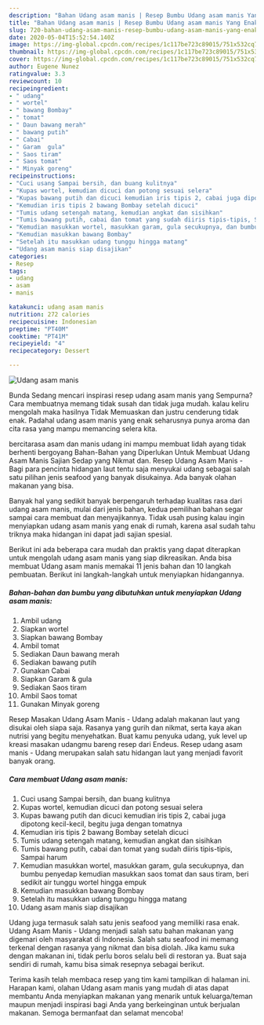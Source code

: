 ```yaml
---
description: "Bahan Udang asam manis | Resep Bumbu Udang asam manis Yang Enak dan Simpel"
title: "Bahan Udang asam manis | Resep Bumbu Udang asam manis Yang Enak dan Simpel"
slug: 720-bahan-udang-asam-manis-resep-bumbu-udang-asam-manis-yang-enak-dan-simpel
date: 2020-05-04T15:52:54.140Z
image: https://img-global.cpcdn.com/recipes/1c117be723c89015/751x532cq70/udang-asam-manis-foto-resep-utama.jpg
thumbnail: https://img-global.cpcdn.com/recipes/1c117be723c89015/751x532cq70/udang-asam-manis-foto-resep-utama.jpg
cover: https://img-global.cpcdn.com/recipes/1c117be723c89015/751x532cq70/udang-asam-manis-foto-resep-utama.jpg
author: Eugene Nunez
ratingvalue: 3.3
reviewcount: 10
recipeingredient:
- " udang"
- " wortel"
- " bawang Bombay"
- " tomat"
- " Daun bawang merah"
- " bawang putih"
- " Cabai"
- " Garam  gula"
- " Saos tiram"
- " Saos tomat"
- " Minyak goreng"
recipeinstructions:
- "Cuci usang Sampai bersih, dan buang kulitnya"
- "Kupas wortel, kemudian dicuci dan potong sesuai selera"
- "Kupas bawang putih dan dicuci kemudian iris tipis 2, cabai juga dipotong kecil-kecil, begitu juga dengan tomatnya"
- "Kemudian iris tipis 2 bawang Bombay setelah dicuci"
- "Tumis udang setengah matang, kemudian angkat dan sisihkan"
- "Tumis bawang putih, cabai dan tomat yang sudah diiris tipis-tipis, Sampai harum"
- "Kemudian masukkan wortel, masukkan garam, gula secukupnya, dan bumbu penyedap kemudian masukkan saos tomat dan saus tiram, beri sedikit air tunggu wortel hingga empuk"
- "Kemudian masukkan bawang Bombay"
- "Setelah itu masukkan udang tunggu hingga matang"
- "Udang asam manis siap disajikan"
categories:
- Resep
tags:
- udang
- asam
- manis

katakunci: udang asam manis 
nutrition: 272 calories
recipecuisine: Indonesian
preptime: "PT40M"
cooktime: "PT41M"
recipeyield: "4"
recipecategory: Dessert

---
```



![Udang asam manis](https://img-global.cpcdn.com/recipes/1c117be723c89015/751x532cq70/udang-asam-manis-foto-resep-utama.jpg)

Bunda Sedang mencari inspirasi resep udang asam manis yang Sempurna? Cara membuatnya memang tidak susah dan tidak juga mudah. kalau keliru mengolah maka hasilnya Tidak Memuaskan dan justru cenderung tidak enak. Padahal udang asam manis yang enak seharusnya punya aroma dan cita rasa yang mampu memancing selera kita.

bercitarasa asam dan manis udang ini mampu membuat lidah ayang tidak berhenti bergoyang Bahan-Bahan yang Diperlukan Untuk Membuat Udang Asam Manis Sajian Sedap yang Nikmat dan. Resep Udang Asam Manis - Bagi para pencinta hidangan laut tentu saja menyukai udang sebagai salah satu pilihan jenis seafood yang banyak disukainya. Ada banyak olahan makanan yang bisa.

Banyak hal yang sedikit banyak berpengaruh terhadap kualitas rasa dari udang asam manis, mulai dari jenis bahan, kedua pemilihan bahan segar sampai cara membuat dan menyajikannya. Tidak usah pusing kalau ingin menyiapkan udang asam manis yang enak di rumah, karena asal sudah tahu triknya maka hidangan ini dapat jadi sajian spesial.


Berikut ini ada beberapa cara mudah dan praktis yang dapat diterapkan untuk mengolah udang asam manis yang siap dikreasikan. Anda bisa membuat Udang asam manis memakai 11 jenis bahan dan 10 langkah pembuatan. Berikut ini langkah-langkah untuk menyiapkan hidangannya.

<!--inarticleads1-->

##### Bahan-bahan dan bumbu yang dibutuhkan untuk menyiapkan Udang asam manis:

1. Ambil  udang
1. Siapkan  wortel
1. Siapkan  bawang Bombay
1. Ambil  tomat
1. Sediakan  Daun bawang merah
1. Sediakan  bawang putih
1. Gunakan  Cabai
1. Siapkan  Garam &amp; gula
1. Sediakan  Saos tiram
1. Ambil  Saos tomat
1. Gunakan  Minyak goreng


Resep Masakan Udang Asam Manis - Udang adalah makanan laut yang disukai oleh siapa saja. Rasanya yang gurih dan nikmat, serta kaya akan nutrisi yang begitu menyehatkan. Buat kamu penyuka udang, yuk level up kreasi masakan udangmu bareng resep dari Endeus. Resep udang asam manis - Udang merupakan salah satu hidangan laut yang menjadi favorit banyak orang. 

<!--inarticleads2-->

##### Cara membuat Udang asam manis:

1. Cuci usang Sampai bersih, dan buang kulitnya
1. Kupas wortel, kemudian dicuci dan potong sesuai selera
1. Kupas bawang putih dan dicuci kemudian iris tipis 2, cabai juga dipotong kecil-kecil, begitu juga dengan tomatnya
1. Kemudian iris tipis 2 bawang Bombay setelah dicuci
1. Tumis udang setengah matang, kemudian angkat dan sisihkan
1. Tumis bawang putih, cabai dan tomat yang sudah diiris tipis-tipis, Sampai harum
1. Kemudian masukkan wortel, masukkan garam, gula secukupnya, dan bumbu penyedap kemudian masukkan saos tomat dan saus tiram, beri sedikit air tunggu wortel hingga empuk
1. Kemudian masukkan bawang Bombay
1. Setelah itu masukkan udang tunggu hingga matang
1. Udang asam manis siap disajikan


Udang juga termasuk salah satu jenis seafood yang memiliki rasa enak. Udang Asam Manis - Udang menjadi salah satu bahan makanan yang digemari oleh masyarakat di Indonesia. Salah satu seafood ini memang terkenal dengan rasanya yang nikmat dan bisa diolah. Jika kamu suka dengan makanan ini, tidak perlu boros selalu beli di restoran ya. Buat saja sendiri di rumah, kamu bisa simak resepnya sebagai berikut. 

Terima kasih telah membaca resep yang tim kami tampilkan di halaman ini. Harapan kami, olahan Udang asam manis yang mudah di atas dapat membantu Anda menyiapkan makanan yang menarik untuk keluarga/teman maupun menjadi inspirasi bagi Anda yang berkeinginan untuk berjualan makanan. Semoga bermanfaat dan selamat mencoba!
